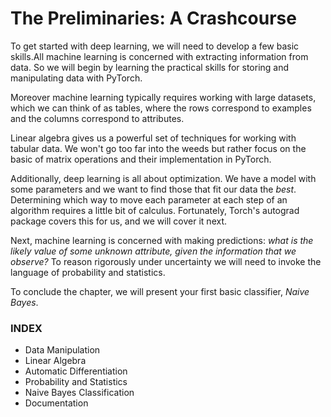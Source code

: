 #  The Preliminaries: A Crashcourse

To get started with deep learning, we will need to develop a few basic skills.All machine learning is concerned with extracting information from data. So we will begin by learning the practical skills for storing and manipulating data with PyTorch.

Moreover machine learning typically requires working with large datasets, which we can think of as tables, where the rows correspond to examples and the columns correspond to attributes.

Linear algebra gives us a powerful set of techniques for working with tabular data. We won't go too far into the weeds but rather focus on the basic of matrix operations and their implementation in PyTorch.

Additionally, deep learning is all about optimization. We have a model with some parameters and we want to find those that fit our data the *best*. Determining which way to move each parameter at each step of an algorithm requires a little bit of calculus. Fortunately, Torch's autograd package covers this for us, and we will cover it next.

Next, machine learning is concerned with making predictions: *what is the likely value of some unknown attribute, given the information that we observe?* To reason rigorously under uncertainty we will need to invoke the language of probability and statistics.

To conclude the chapter, we will present your first basic classifier, *Naive Bayes*.

### INDEX
- Data Manipulation
- Linear Algebra
- Automatic Differentiation
- Probability and Statistics
- Naive Bayes Classification
- Documentation
